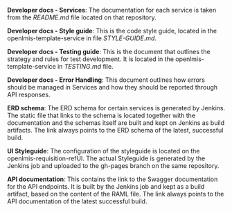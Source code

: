 **Developer docs - Services**:
The documentation for each service is taken from the *README.md* file located on that repository.

**Developer docs - Style guide**:
This is the code style guide, located in the openlmis-template-service in file *STYLE-GUIDE.md*.

**Developer docs - Testing guide**:
This is the document that outlines the strategy and rules for test development. It is located in the openlmis-template-service in *TESTING.md* file.

**Developer docs - Error Handling**:
This document outlines how errors should be managed in Services and how they should be reported through API responses.

**ERD schema**:
The ERD schema for certain services is generated by Jenkins. The static file that links to the schema is located together with the documentation and the schemas itself are built and kept on Jenkins as build artifacts. The link always points to the ERD schema of the latest, successful build.

**UI Styleguide**:
The configuration of the styleguide is located on the openlmis-requisition-refUI. The actual Styleguide is generated by the Jenkins job and uploaded to the gh-pages branch on the same repository.

**API documentation**:
This contains the link to the Swagger documentation for the API endpoints. It is built by the Jenkins job and kept as a build artifact, based on the content of the RAML file. The link always points to the API documentation of the latest successful build.
